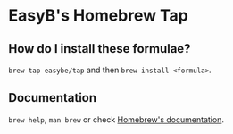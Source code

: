# EasyB's Homebrew Tap

## How do I install these formulae?

`brew tap easybe/tap` and then `brew install <formula>`.

## Documentation

`brew help`, `man brew` or check [Homebrew's documentation](https://docs.brew.sh).
